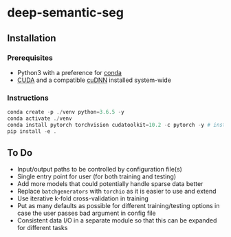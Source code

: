 # deep-semantic-seg

## Installation

### Prerequisites

- Python3 with a preference for [conda](https://www.anaconda.com/)
- [CUDA](https://developer.nvidia.com/cuda-download) and a compatible [cuDNN](https://developer.nvidia.com/cudnn) installed system-wide

### Instructions

```powershell
conda create -p ./venv python=3.6.5 -y
conda activate ./venv
conda install pytorch torchvision cudatoolkit=10.2 -c pytorch -y # install according to your cuda version https://pytorch.org/get-started/locally/
pip install -e .
```

## To Do
- Input/output paths to be controlled by configuration file(s)
- Single entry point for user (for both training and testing)
- Add more models that could potentially handle sparse data better
- Replace `batchgenerators` with `torchio` as it is easier to use and extend
- Use iterative k-fold cross-validation in training
- Put as many defaults as possible for different training/testing options in case the user passes bad argument in config file
- Consistent data I/O in a separate module so that this can be expanded for different tasks
